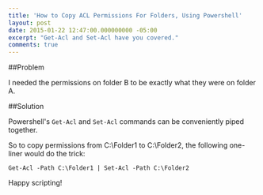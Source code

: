 ```yaml
---
title: 'How to Copy ACL Permissions For Folders, Using Powershell'
layout: post
date: 2015-01-22 12:47:00.000000000 -05:00
excerpt: "Get-Acl and Set-Acl have you covered."
comments: true
---
```

##Problem

I needed the permissions on folder B to be exactly what they were on folder A.

##Solution

Powershell's `Get-Acl` and `Set-Acl` commands can be conveniently piped together.

So to copy permissions from C:\Folder1 to C:\Folder2, the following one-liner would do the trick:

`Get-Acl -Path C:\Folder1 | Set-Acl -Path C:\Folder2`

Happy scripting!